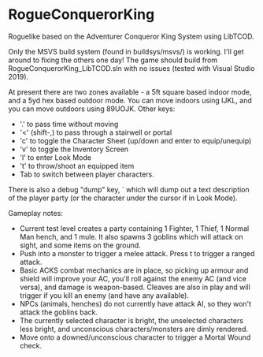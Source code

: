 # RogueConquerorKing
Roguelike based on the Adventurer Conqueror King System using LibTCOD.

Only the MSVS build system (found in buildsys/msvs/) is working. I'll get around to fixing the others one day! 
The game should build from RogueConquerorKing_LibTCOD.sln with no issues (tested with Visual Studio 2019).

At present there are two zones available - a 5ft square based indoor mode, and a 5yd hex based outdoor mode. You can move indoors using IJKL, and you can move outdoors using 89UOJK.
Other keys:
- '.' to pass time without moving
- '<' (shift-,) to pass through a stairwell or portal
- 'c' to toggle the Character Sheet (up/down and enter to equip/unequip)
- 'v' to toggle the Inventory Screen
- 'l' to enter Look Mode
- 't' to throw/shoot an equipped item
- Tab to switch between player characters.

There is also a debug "dump" key, ` which will dump out a text description of the player party (or the character under the cursor if in Look Mode).

Gameplay notes:
- Current test level creates a party containing 1 Fighter, 1 Thief, 1 Normal Man hench, and 1 mule. It also spawns 3 goblins which will attack on sight, and some items on the ground.
- Push into a monster to trigger a melee attack. Press t to trigger a ranged attack.
- Basic ACKS combat mechanics are in place, so picking up armour and shield will improve your AC, you'll roll against the enemy AC (and vice versa), and damage is weapon-based. Cleaves are also in play and will trigger if you kill an enemy (and have any available).
- NPCs (animals, henches) do not currently have attack AI, so they won't attack the goblins back.
- The currently selected character is bright, the unselected characters less bright, and unconscious characters/monsters are dimly rendered.
- Move onto a downed/unconscious character to trigger a Mortal Wound check.
